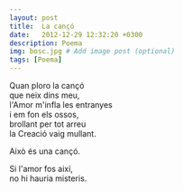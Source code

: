```yaml
---
layout: post
title:  La cançó
date:   2012-12-29 12:32:20 +0300
description: Poema
img: bosc.jpg # Add image post (optional)
tags: [Poema]
---
```


Quan ploro la cançó   
que neix dins meu,  
l'Amor m'infla les entranyes  
i em fon els ossos,  
brollant per tot arreu  
la Creació vaig mullant.  

Això  és una cançó.  

Si l'amor fos així,  
no hi hauria misteris.  

